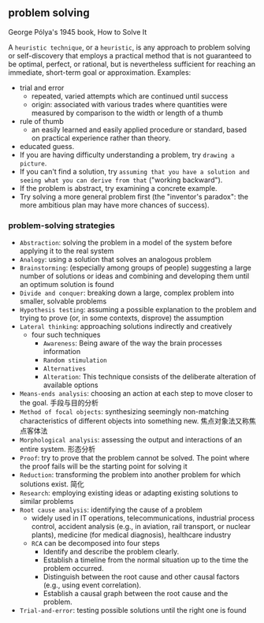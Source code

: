 ## problem solving
George Pólya's 1945 book, How to Solve It

A `heuristic technique`, or a `heuristic`, is any approach to problem solving or self-discovery that employs a practical method that is not guaranteed to be optimal, perfect, or rational, but is nevertheless sufficient for reaching an immediate, short-term goal or approximation. Examples:
- trial and error
    - repeated, varied attempts which are continued until success
    - origin: associated with various trades where quantities were measured by comparison to the width or length of a thumb
- rule of thumb
    - an easily learned and easily applied procedure or standard, based on practical experience rather than theory.
- educated guess.
- If you are having difficulty understanding a problem, try `drawing a picture`.
- If you can't find a solution, try `assuming that you have a solution and seeing what you can derive from that` ("working backward").
- If the problem is abstract, try examining a concrete example.
- Try solving a more general problem first (the "inventor's paradox": the more ambitious plan may have more chances of success).

### problem-solving strategies
- `Abstraction`: solving the problem in a model of the system before applying it to the real system
- `Analogy`: using a solution that solves an analogous problem
- `Brainstorming`: (especially among groups of people) suggesting a large number of solutions or ideas and combining and developing them until an optimum solution is found
- `Divide and conquer`: breaking down a large, complex problem into smaller, solvable problems
- `Hypothesis testing`: assuming a possible explanation to the problem and trying to prove (or, in some contexts, disprove) the assumption
- `Lateral thinking`: approaching solutions indirectly and creatively
    - four such techniques
        - `Awareness`: Being aware of the way the brain processes information
        - `Random stimulation`
        - `Alternatives`
        - `Alteration`: This technique consists of the deliberate alteration of available options
- `Means-ends analysis`: choosing an action at each step to move closer to the goal. 手段与目的分析
- `Method of focal objects`: synthesizing seemingly non-matching characteristics of different objects into something new. 焦点对象法又称焦点客体法
- `Morphological analysis`: assessing the output and interactions of an entire system. 形态分析
- `Proof`: try to prove that the problem cannot be solved. The point where the proof fails will be the starting point for solving it
- `Reduction`: transforming the problem into another problem for which solutions exist. 简化
- `Research`: employing existing ideas or adapting existing solutions to similar problems
- `Root cause analysis`: identifying the cause of a problem
    - widely used in IT operations, telecommunications, industrial process control, accident analysis (e.g., in aviation, rail transport, or nuclear plants), medicine (for medical diagnosis), healthcare industry
    - `RCA` can be decomposed into four steps
        - Identify and describe the problem clearly.
        - Establish a timeline from the normal situation up to the time the problem occurred.
        - Distinguish between the root cause and other causal factors (e.g., using event correlation).
        - Establish a causal graph between the root cause and the problem.
- `Trial-and-error`: testing possible solutions until the right one is found

